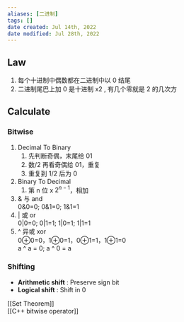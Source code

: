 ```yaml
---
aliases: [二进制]
tags: [] 
date created: Jul 14th, 2022
date modified: Jul 28th, 2022
---
```

## Law
1. 每个十进制中偶数都在二进制中以 0 结尾
2. 二进制尾巴上加 0 是十进制 x2 , 有几个零就是 2 的几次方

## Calculate
### Bitwise
1. Decimal To Binary
    1. 先判断奇偶，末尾给 01
    2. 数/2 再看奇偶给 01，重复
    3. 重复到 1/2 后为 0
2. Binary To Decimal
    1. 第 n 位 x $2^{n-1}$，相加
3. & 与 and  
    0&0=0; 0&1=0; 1&1=1
4. | 或 or  
	0|0=0; 0|1=1; 1|0=1; 1|1=1
5. ^ 异或 xor  
	0⊕0=0，1⊕0=1，0⊕1=1，1⊕1=0  
	a ^ a = 0; a ^ 0 = a

### Shifting
- **Arithmetic shift** : Preserve sign bit
- **Logical shift** : Shift in 0

[[Set Theorem]]  
[[C++ bitwise operator]]
